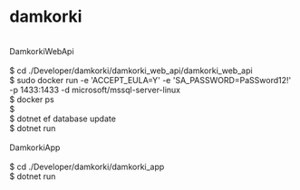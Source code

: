 # damkorki<br />
<br />
DamkorkiWebApi<br />
<br />
$ cd ./Developer/damkorki/damkorki_web_api/damkorki_web_api <br />
$ sudo docker run -e 'ACCEPT_EULA=Y' -e 'SA_PASSWORD=PaSSword12!' <br />
-p 1433:1433 -d microsoft/mssql-server-linux <br />
$ docker ps <br />
$ <br />
$ dotnet ef database update <br />
$ dotnet run <br />
<br />
DamkorkiApp <br />
<br />
$ cd ./Developer/damkorki/damkorki_app <br />
$ dotnet run <br />